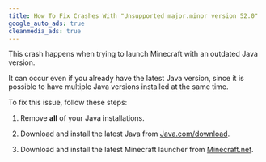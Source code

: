 ```yaml
---
title: How To Fix Crashes With "Unsupported major.minor version 52.0"
google_auto_ads: true
cleanmedia_ads: true
---
```

This crash happens when trying to launch Minecraft with an outdated Java version.

It can occur even if you already have the latest Java version, since it is possible to have multiple Java versions installed at the same time.

To fix this issue, follow these steps:

1. Remove **all** of your Java installations.

2. Download and install the latest Java from [Java.com/download](https://www.java.com/download/).

3. Download and install the latest Minecraft launcher from [Minecraft.net](https://minecraft.net/).
